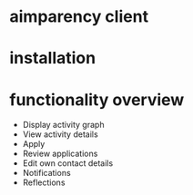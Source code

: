 # aimparency client

# installation

# functionality overview
- Display activity graph
- View activity details
- Apply
- Review applications
- Edit own contact details
- Notifications
- Reflections
